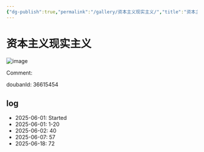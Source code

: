```yaml
---
{"dg-publish":true,"permalink":"/gallery/资本主义现实主义/","title":"资本主义现实主义","created":"2025-06-16T14:31:18.579+08:00"}
---
```



# 资本主义现实主义

![image](https://hiraeth-picbed.oss-cn-beijing.aliyuncs.com/s34765748.webp)

Comment: 



doubanId: 36615454

## log

- 2025-06-01: Started
- 2025-06-01: 1-20
- 2025-06-02: 40
- 2025-06-07: 57
- 2025-06-18: 72
